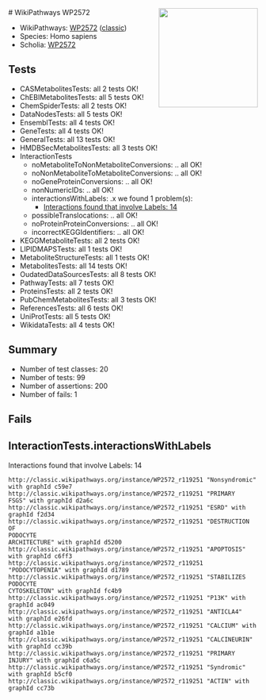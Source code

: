<img style="float: right; width: 200px" src="https://upload.wikimedia.org/wikipedia/commons/thumb/8/83/Wplogo_with_text_500.png/640px-Wplogo_with_text_500.png" />
# WikiPathways WP2572

* WikiPathways: [WP2572](https://wikipathways.org/pathways/WP2572) ([classic](https://classic.wikipathways.org/instance/WP2572))
* Species: Homo sapiens
* Scholia: [WP2572](https://scholia.toolforge.org/wikipathways/WP2572)
## Tests
* CASMetabolitesTests: all 2 tests OK!
* ChEBIMetabolitesTests: all 5 tests OK!
* ChemSpiderTests: all 2 tests OK!
* DataNodesTests: all 5 tests OK!
* EnsemblTests: all 4 tests OK!
* GeneTests: all 4 tests OK!
* GeneralTests: all 13 tests OK!
* HMDBSecMetabolitesTests: all 3 tests OK!
* InteractionTests
    * noMetaboliteToNonMetaboliteConversions: .. all OK!
    * noNonMetaboliteToMetaboliteConversions: .. all OK!
    * noGeneProteinConversions: .. all OK!
    * nonNumericIDs: .. all OK!
    * interactionsWithLabels: .x we found 1 problem(s):
        * [Interactions found that involve Labels: 14](#fe97a8bc)
    * possibleTranslocations: .. all OK!
    * noProteinProteinConversions: .. all OK!
    * incorrectKEGGIdentifiers: .. all OK!
* KEGGMetaboliteTests: all 2 tests OK!
* LIPIDMAPSTests: all 1 tests OK!
* MetaboliteStructureTests: all 1 tests OK!
* MetabolitesTests: all 14 tests OK!
* OudatedDataSourcesTests: all 8 tests OK!
* PathwayTests: all 7 tests OK!
* ProteinsTests: all 2 tests OK!
* PubChemMetabolitesTests: all 3 tests OK!
* ReferencesTests: all 6 tests OK!
* UniProtTests: all 5 tests OK!
* WikidataTests: all 4 tests OK!


## Summary

* Number of test classes: 20
* Number of tests: 99
* Number of assertions: 200
* Number of fails: 1

## Fails

<a name="fe97a8bc" />

## InteractionTests.interactionsWithLabels

Interactions found that involve Labels: 14
```
http://classic.wikipathways.org/instance/WP2572_r119251 "Nonsyndromic" with graphId c59e7
http://classic.wikipathways.org/instance/WP2572_r119251 "PRIMARY 
FSGS" with graphId d2a6c
http://classic.wikipathways.org/instance/WP2572_r119251 "ESRD" with graphId f2d34
http://classic.wikipathways.org/instance/WP2572_r119251 "DESTRUCTION OF
PODOCYTE
ARCHITECTURE" with graphId d5200
http://classic.wikipathways.org/instance/WP2572_r119251 "APOPTOSIS" with graphId c6ff3
http://classic.wikipathways.org/instance/WP2572_r119251 "PODOCYTOPENIA" with graphId d1789
http://classic.wikipathways.org/instance/WP2572_r119251 "STABILIZES 
PODOCYTE
CYTOSKELETON" with graphId fc4b9
http://classic.wikipathways.org/instance/WP2572_r119251 "P13K" with graphId ac049
http://classic.wikipathways.org/instance/WP2572_r119251 "ANTICLA4" with graphId e26fd
http://classic.wikipathways.org/instance/WP2572_r119251 "CALCIUM" with graphId a1b1e
http://classic.wikipathways.org/instance/WP2572_r119251 "CALCINEURIN" with graphId cc39b
http://classic.wikipathways.org/instance/WP2572_r119251 "PRIMARY 
INJURY" with graphId c6a5c
http://classic.wikipathways.org/instance/WP2572_r119251 "Syndromic" with graphId b5cf0
http://classic.wikipathways.org/instance/WP2572_r119251 "ACTIN" with graphId cc73b
```

